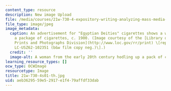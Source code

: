 ```yaml
---
content_type: resource
description: New image Upload
file: /media/courses/21w-730-4-expository-writing-analyzing-mass-media-spring-2001/aeb3629559e52917e1f479affdf33dab_21w-730-4s01-th.jpg
file_type: image/jpeg
image_metadata:
  caption: An advertisement for "Egyptian Deities" cigarettes shows a woman holding
    a package of cigarettes, c. 1900. (Image courtesy of the [Library of Congress,
    Prints and Photographs Division](http://www.loc.gov/rr/print) \[reproduction number,
    LC-USZ62-102351 (b&w film copy neg.)\].)
  credit: ''
  image-alt: A woman from the early 20th century hodling up a pack of cigarettes
learning_resource_types: []
ocw_type: OCWImage
resourcetype: Image
title: 21w-730-4s01-th.jpg
uid: aeb36295-59e5-2917-e1f4-79affdf33dab
---
```

